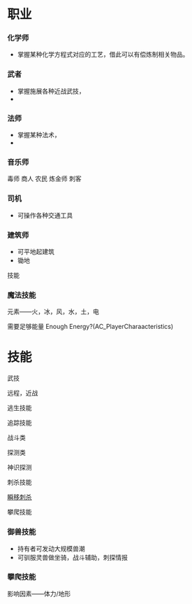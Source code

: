 #  职业

###  化学师  
*  掌握某种化学方程式对应的工艺，借此可以有偿炼制相关物品。

###  武者  
*  掌握施展各种近战武技，
*  
###  法师  
*  掌握某种法术，
*  
###  音乐师
毒师
商人
农民
炼金师
刺客

###  司机
*  可操作各种交通工具

### 建筑师

*  可平地起建筑
*  锄地

技能

###  魔法技能
元素——火，冰，风，水，土，电

需要足够能量
Enough Energy?(AC_PlayerCharaacteristics)

#  技能
武技

远程，近战

逃生技能

追踪技能


战斗类

探测类

神识探测

刺杀技能

[瞬移刺杀](https://github.com/all-in-one-unreal/ShadowStrike)

攀爬技能

### 御兽技能

*  持有者可发动大规模兽潮
*  可驯服灵兽做坐骑，战斗辅助，刺探情报

### 攀爬技能

影响因素——体力/地形
